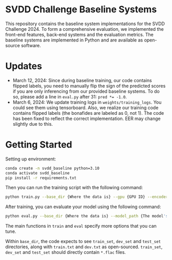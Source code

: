 # SVDD Challenge Baseline Systems
This repository contains the baseline system implementations for the SVDD Challenge 2024. To form a comprehensive evaluation, we implemented the front-end features, back-end systems and the evaluation metrics. The baseline systems are implemented in Python and are available as open-source software.

# Updates
- March 12, 2024: Since during baseline training, our code contains flipped labels, you need to manually flip the sign of the predicted scores if you are only inferencing from our provided baseline systems. To do so, please add a line in `eval.py` after 31: `pred *= -1.0`.
- March 6, 2024: We update training logs in `weights/training_logs`. You could see them using tensorboard. Also, we realize our training code contains flipped labels (the bonafides are labeled as 0, not 1). The code has been fixed to reflect the correct implementation. EER may change slightly due to this.

# Getting Started

Setting up environment:
```bash
conda create -n svdd_baseline python=3.10
conda activate svdd_baseline
pip install -r requirements.txt
```

Then you can run the training script with the following command:
```bash
python train.py --base_dir {Where the data is} --gpu {GPU ID} --encoder {Encoder Type} --batch_size {Batch size}
```

After training, you can evaluate your model using the following command:
```bash
python eval.py --base_dir {Where the data is} --model_path {The model's weights file} --gpu {GPU ID} --encoder {Encoder Type} --batch_size {Batch size}
```

The main functions in `train` and `eval` specify more options that you can tune. 

Within `base_dir`, the code expects to see `train_set`, `dev_set` and `test_set` directories, along with `train.txt` and `dev.txt` as open-sourced. `train_set`, `dev_set` and `test_set` should directly contain `*.flac` files.
